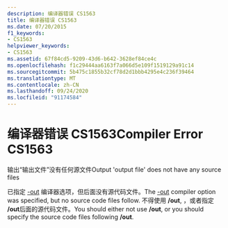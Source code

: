 ```yaml
---
description: 编译器错误 CS1563
title: 编译器错误 CS1563
ms.date: 07/20/2015
f1_keywords:
- CS1563
helpviewer_keywords:
- CS1563
ms.assetid: 67f84cd5-9209-43d6-b642-3628ef84ce4c
ms.openlocfilehash: f1c29444aa6163f7a066d5e109f1519129a91c14
ms.sourcegitcommit: 5b475c1855b32cf78d2d1bbb4295e4c236f39464
ms.translationtype: MT
ms.contentlocale: zh-CN
ms.lasthandoff: 09/24/2020
ms.locfileid: "91174584"
---
```

# <a name="compiler-error-cs1563"></a><span data-ttu-id="67fc7-103">编译器错误 CS1563</span><span class="sxs-lookup"><span data-stu-id="67fc7-103">Compiler Error CS1563</span></span>

<span data-ttu-id="67fc7-104">输出“输出文件”没有任何源文件</span><span class="sxs-lookup"><span data-stu-id="67fc7-104">Output 'output file' does not have any source files</span></span>  
  
 <span data-ttu-id="67fc7-105">已指定 [-out](../language-reference/compiler-options/out-compiler-option.md) 编译器选项，但后面没有源代码文件。</span><span class="sxs-lookup"><span data-stu-id="67fc7-105">The [-out](../language-reference/compiler-options/out-compiler-option.md) compiler option was specified, but no source code files follow.</span></span> <span data-ttu-id="67fc7-106">不得使用 **/out**, ，或者指定 **/out**后面的源代码文件。</span><span class="sxs-lookup"><span data-stu-id="67fc7-106">You should either not use **/out**, or you should specify the source code files following **/out**.</span></span>
